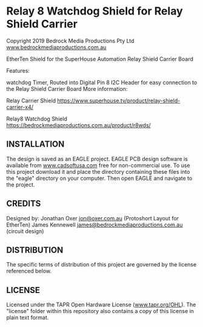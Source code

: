 # Relay 8 Watchdog Shield for Relay Shield Carrier
Copyright 2019 Bedrock Media Productions Pty Ltd www.bedrockmediaproductions.com.au

EtherTen Shield for the SuperHouse Automation Relay Shield Carrier Board

Features:

watchdog Timer, Routed into Digital Pin 8
I2C Header for easy connection to the Relay Shield Carrier Board
More information:

Relay Carrier Shield <https://www.superhouse.tv/product/relay-shield-carrier-x4/>

Relay8 Watchdog Shield <https://bedrockmediaproductions.com.au/product/r8wds/>


 ## INSTALLATION
The design is saved as an EAGLE project. EAGLE PCB design software is available from www.cadsoftusa.com free for non-commercial use. To use this project download it and place the directory containing these files into the "eagle" directory on your computer. Then open EAGLE and navigate to the project.

 ## CREDITS
Designed by: 
Jonathan Oxer jon@oxer.com.au (Protoshort Layout for EtherTen)
James Kennewell james@bedrockmediaproductions.com.au (circuit design)

## DISTRIBUTION
The specific terms of distribution of this project are governed by the license referenced below.

## LICENSE
Licensed under the TAPR Open Hardware License (www.tapr.org/OHL). The "license" folder within this repository also contains a copy of this license in plain text format.

